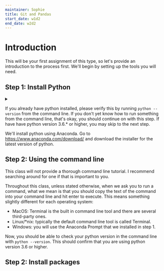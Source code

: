 ```yaml
---
maintainer: Sophie
title: Git and Pandas
start_date: w1d2
end_date: w2d2
---
```



# Introduction

This will be your first assignment of this type, so let's provide an introduction to the process first. We'll begin by setting up the tools you will need.


## Step 1: Install Python
<details><summary>
</summary>
</details>

If you already have python installed, please verify this by running `python --version` from the command line. If you don't yet know how to run something from the command line, that's okay, you should continue on with this step. If have have python version 3.6.* or higher, you may skip to the next step.


We'll install python using Anaconda. Go to https://www.anaconda.com/download/ and download the installer for the latest version of python.

## Step 2: Using the command line

This class will not provide a thorough command line tutorial. I recommend searching around for one if that is important to you.

Throughout this class, unless stated otherwise, when we ask you to run a command, what we mean is that you should copy the text of the command into your command line and hit enter to execute. This means something slightly different for each operating system:

- MacOS: Terminal is the built in command line tool and there are several third-party ones.
- Linux/\*nix: typically the default command line tool is called Terminal.
- Windows: you will use the Anaconda Prompt that we installed in step 1.

Now, you should be able to check your python version in the command line with `python --version`. This should confirm that you are using python version 3.6 or higher.


## Step 2: Install packages
